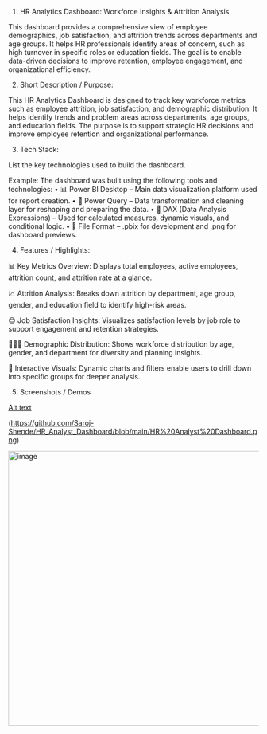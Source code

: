 1. HR Analytics Dashboard: Workforce Insights & Attrition Analysis

This dashboard provides a comprehensive view of employee demographics, job satisfaction, and attrition trends across departments and age groups. It helps HR professionals identify areas of concern, such as high turnover in specific roles or education fields. The goal is to enable data-driven decisions to improve retention, employee engagement, and organizational efficiency.

2. Short Description / Purpose:

This HR Analytics Dashboard is designed to track key workforce metrics such as employee attrition, job satisfaction, and demographic distribution. It helps identify trends and problem areas across departments, age groups, and education fields. The purpose is to support strategic HR decisions and improve employee retention and organizational performance.

3. Tech Stack:

List the key technologies used to build the dashboard.

Example: The dashboard was built using the following tools and technologies:
• 📊 Power BI Desktop – Main data visualization platform used for report creation.
• 📂 Power Query – Data transformation and cleaning layer for reshaping and preparing the data.
• 🧠 DAX (Data Analysis Expressions) – Used for calculated measures, dynamic visuals, and conditional logic.
• 📁 File Format – .pbix for development and .png for dashboard previews.

4. Features / Highlights:

📊 Key Metrics Overview: Displays total employees, active employees, attrition count, and attrition rate at a glance.

📈 Attrition Analysis: Breaks down attrition by department, age group, gender, and education field to identify high-risk areas.

😊 Job Satisfaction Insights: Visualizes satisfaction levels by job role to support engagement and retention strategies.

🧑‍🤝‍🧑 Demographic Distribution: Shows workforce distribution by age, gender, and department for diversity and planning insights.

📍 Interactive Visuals: Dynamic charts and filters enable users to drill down into specific groups for deeper analysis.

5. Screenshots / Demos

 [Alt text](https://github.com/Saroj-Shende/HR_Analyst_Dashboard/blob/main/HR%20Analyst%20Dashboard.png)

(https://github.com/Saroj-Shende/HR_Analyst_Dashboard/blob/main/HR%20Analyst%20Dashboard.png)

<img width="979" height="552" alt="image" src="https://github.com/Saroj-Shende/HR_Analyst_Dashboard/blob/main/HR%20Analyst%20Dashboard.pnghttps://github.com/Saroj-Shende/HR_Analyst_Dashboard/blob/main/HR%20Analyst%20Dashboard.png" />
